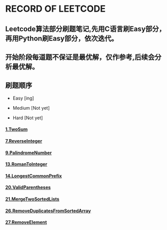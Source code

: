 # RECORD OF LEETCODE #

## Leetcode算法部分刷题笔记,先用C语言刷**Easy**部分，再用Python刷**Easy**部分，依次迭代。

## 开始阶段每道题不保证是最优解，仅作参考,后续会分析最优解。

## 刷题顺序

* Easy  [ing]

* Medium  [Not yet]

* Hard    [Not yet]


#### [1.TwoSum](https://github.com/Hanseltu/leetcode-records/tree/master/1.TwoSum)

#### [7.ReverseInteger](https://github.com/Hanseltu/leetcode-records/tree/master/7.ReverseInteger)

#### [9.PalindromeNumber](https://github.com/Hanseltu/leetcode-records/tree/master/9.PalindromeNumber)

#### [13.RomanToInteger](https://github.com/Hanseltu/leetcode-records/tree/master/13.RomanToInteger)

#### [14.LongestCommonPrefix](https://github.com/Hanseltu/leetcode-records/tree/master/14.LongestCommonPrefix)

#### [20.ValidParentheses](https://github.com/Hanseltu/leetcode-records/tree/master/20.ValidParentheses)

#### [21.MergeTwoSortedLists](https://github.com/Hanseltu/leetcode-records/tree/master/21.MergeTwoSortedLists)

#### [26.RemoveDuplicatesFromSortedArray](https://github.com/Hanseltu/leetcode-records/tree/master/26.RemoveDuplicatesFromSortedArray)

#### [27.RemoveElement](https://github.com/Hanseltu/leetcode-records/tree/master/27.RemoveElement)
